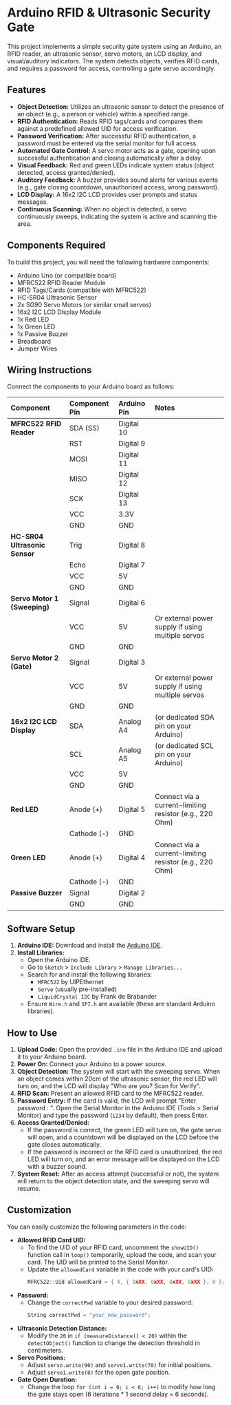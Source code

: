 # Arduino RFID & Ultrasonic Security Gate

This project implements a simple security gate system using an Arduino, an RFID reader, an ultrasonic sensor, servo motors, an LCD display, and visual/auditory indicators. The system detects objects, verifies RFID cards, and requires a password for access, controlling a gate servo accordingly.

## Features

*   **Object Detection:** Utilizes an ultrasonic sensor to detect the presence of an object (e.g., a person or vehicle) within a specified range.
*   **RFID Authentication:** Reads RFID tags/cards and compares them against a predefined allowed UID for access verification.
*   **Password Verification:** After successful RFID authentication, a password must be entered via the serial monitor for full access.
*   **Automated Gate Control:** A servo motor acts as a gate, opening upon successful authentication and closing automatically after a delay.
*   **Visual Feedback:** Red and green LEDs indicate system status (object detected, access granted/denied).
*   **Auditory Feedback:** A buzzer provides sound alerts for various events (e.g., gate closing countdown, unauthorized access, wrong password).
*   **LCD Display:** A 16x2 I2C LCD provides user prompts and status messages.
*   **Continuous Scanning:** When no object is detected, a servo continuously sweeps, indicating the system is active and scanning the area.

## Components Required

To build this project, you will need the following hardware components:

*   Arduino Uno (or compatible board)
*   MFRC522 RFID Reader Module
*   RFID Tags/Cards (compatible with MFRC522)
*   HC-SR04 Ultrasonic Sensor
*   2x SG90 Servo Motors (or similar small servos)
*   16x2 I2C LCD Display Module
*   1x Red LED
*   1x Green LED
*   1x Passive Buzzer
*   Breadboard
*   Jumper Wires

## Wiring Instructions

Connect the components to your Arduino board as follows:

| Component                 | Component Pin | Arduino Pin   | Notes                                                              |
| :------------------------ | :------------ | :------------ | :----------------------------------------------------------------- |
| **MFRC522 RFID Reader**   | SDA (SS)      | Digital 10    |                                                                    |
|                           | RST           | Digital 9     |                                                                    |
|                           | MOSI          | Digital 11    |                                                                    |
|                           | MISO          | Digital 12    |                                                                    |
|                           | SCK           | Digital 13    |                                                                    |
|                           | VCC           | 3.3V          |                                                                    |
|                           | GND           | GND           |                                                                    |
| **HC-SR04 Ultrasonic Sensor** | Trig          | Digital 8     |                                                                    |
|                           | Echo          | Digital 7     |                                                                    |
|                           | VCC           | 5V            |                                                                    |
|                           | GND           | GND           |                                                                    |
| **Servo Motor 1 (Sweeping)** | Signal        | Digital 6     |                                                                    |
|                           | VCC           | 5V            | Or external power supply if using multiple servos                  |
|                           | GND           | GND           |                                                                    |
| **Servo Motor 2 (Gate)**  | Signal        | Digital 3     |                                                                    |
|                           | VCC           | 5V            | Or external power supply if using multiple servos                  |
|                           | GND           | GND           |                                                                    |
| **16x2 I2C LCD Display**  | SDA           | Analog A4     | (or dedicated SDA pin on your Arduino)                             |
|                           | SCL           | Analog A5     | (or dedicated SCL pin on your Arduino)                             |
|                           | VCC           | 5V            |                                                                    |
|                           | GND           | GND           |                                                                    |
| **Red LED**               | Anode (+)     | Digital 5     | Connect via a current-limiting resistor (e.g., 220 Ohm)            |
|                           | Cathode (-)   | GND           |                                                                    |
| **Green LED**             | Anode (+)     | Digital 4     | Connect via a current-limiting resistor (e.g., 220 Ohm)            |
|                           | Cathode (-)   | GND           |                                                                    |
| **Passive Buzzer**        | Signal        | Digital 2     |                                                                    |
|                           | GND           | GND           |                                                                    |

## Software Setup

1.  **Arduino IDE:** Download and install the [Arduino IDE](https://www.arduino.cc/en/software).
2.  **Install Libraries:**
    *   Open the Arduino IDE.
    *   Go to `Sketch` > `Include Library` > `Manage Libraries...`
    *   Search for and install the following libraries:
        *   `MFRC522` by UIPEthernet
        *   `Servo` (usually pre-installed)
        *   `LiquidCrystal I2C` by Frank de Brabander
    *   Ensure `Wire.h` and `SPI.h` are available (these are standard Arduino libraries).

## How to Use

1.  **Upload Code:** Open the provided `.ino` file in the Arduino IDE and upload it to your Arduino board.
2.  **Power On:** Connect your Arduino to a power source.
3.  **Object Detection:** The system will start with the sweeping servo. When an object comes within 20cm of the ultrasonic sensor, the red LED will turn on, and the LCD will display "Who are you? Scan for Verify".
4.  **RFID Scan:** Present an allowed RFID card to the MFRC522 reader.
5.  **Password Entry:** If the card is valid, the LCD will prompt "Enter password : ". Open the Serial Monitor in the Arduino IDE (Tools > Serial Monitor) and type the password (`1234` by default), then press Enter.
6.  **Access Granted/Denied:**
    *   If the password is correct, the green LED will turn on, the gate servo will open, and a countdown will be displayed on the LCD before the gate closes automatically.
    *   If the password is incorrect or the RFID card is unauthorized, the red LED will turn on, and an error message will be displayed on the LCD with a buzzer sound.
7.  **System Reset:** After an access attempt (successful or not), the system will return to the object detection state, and the sweeping servo will resume.

## Customization

You can easily customize the following parameters in the code:

*   **Allowed RFID Card UID:**
    *   To find the UID of your RFID card, uncomment the `showUID()` function call in `loop()` temporarily, upload the code, and scan your card. The UID will be printed to the Serial Monitor.
    *   Update the `allowedCard` variable in the code with your card's UID:
        ```cpp
        MFRC522::Uid allowedCard = { 4, { 0xXX, 0xXX, 0xXX, 0xXX }, 0 }; // Replace XX with your UID bytes
        ```
*   **Password:**
    *   Change the `correctPwd` variable to your desired password:
        ```cpp
        String correctPwd = "your_new_password";
        ```
*   **Ultrasonic Detection Distance:**
    *   Modify the `20` in `if (measureDistance() < 20)` within the `detectObject()` function to change the detection threshold in centimeters.
*   **Servo Positions:**
    *   Adjust `servo.write(90)` and `servo1.write(70)` for initial positions.
    *   Adjust `servo1.write(0)` for the open gate position.
*   **Gate Open Duration:**
    *   Change the loop `for (int i = 0; i < 6; i++)` to modify how long the gate stays open (6 iterations * 1 second delay = 6 seconds).
